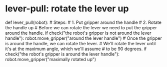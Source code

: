 # lever-pull: rotate the lever up
def lever_pull(robot):
    # Steps:
    #  1. Put gripper around the handle
    #  2. Rotate the handle up
    # Before we can rotate the lever we need to put the gripper around the handle.
    if check("the robot's gripper is not around the lever handle"):
        robot.move_gripper("around the lever handle")
    # Once the gripper is around the handle, we can rotate the lever.
    # We'll rotate the lever until it's at the maximum angle, which we'll assume
    # to be 90 degrees.
    if check("the robot's gripper is around the lever handle"):
        robot.move_gripper("maximally rotated up")